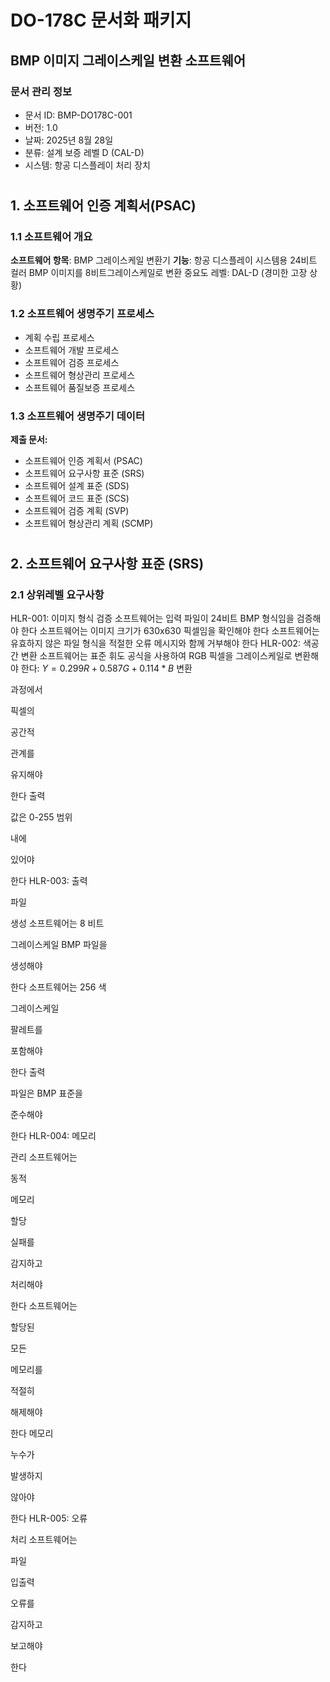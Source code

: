 # DO-178C 문서화 패키지
## BMP 이미지 그레이스케일 변환 소프트웨어
### 문서 관리 정보
- 문서 ID: BMP-DO178C-001
- 버전: 1.0
- 날짜: 2025년 8월 28일
- 분류: 설계 보증 레벨 D (CAL-D)
- 시스템: 항공 디스플레이 처리 장치
#

## 1. 소프트웨어 인증 계획서(PSAC)
### 1.1 소프트웨어 개요
__소프트웨어 항목__: BMP 그레이스케일 변환기 __기능__: 항공 디스플레이 시스템용 24비트 컬러 BMP 이미지를 8비트그레이스케일로 변환 중요도 레벨: DAL-D (경미한 고장 상황)

### 1.2 소프트웨어 생명주기 프로세스
- 계획 수립 프로세스
- 소프트웨어 개발 프로세스
- 소프트웨어 검증 프로세스
- 소프트웨어 형상관리 프로세스
- 소프트웨어 품질보증 프로세스

### 1.3 소프트웨어 생명주기 데이터
__제출 문서:__
- 소프트웨어 인증 계획서 (PSAC)
- 소프트웨어 요구사항 표준 (SRS)
- 소프트웨어 설계 표준 (SDS)
- 소프트웨어 코드 표준 (SCS)
- 소프트웨어 검증 계획 (SVP)
- 소프트웨어 형상관리 계획 (SCMP)
#

## 2. 소프트웨어 요구사항 표준 (SRS)
### 2.1 상위레벨 요구사항
HLR-001: 이미지 형식 검증
소프트웨어는 입력 파일이 24비트 BMP 형식임을 검증해야 한다
소프트웨어는 이미지 크기가 630x630 픽셀임을 확인해야 한다
소프트웨어는 유효하지 않은 파일 형식을 적절한 오류 메시지와 함께 거부해야 한다
HLR-002: 색공간 변환
소프트웨어는 표준 휘도 공식을 사용하여 RGB 픽셀을 그레이스케일로 변환해야 한다: $Y = 0.299R + 0.587G + 0.114*B$
변환
 
과정에서
 
픽셀의
 
공간적
 
관계를
 
유지해야
 
한다
출력
 
값은
 0-255 
범위
 
내에
 
있어야
 
한다
HLR-003: 
출력
 
파일
 
생성
소프트웨어는
 8
비트
 
그레이스케일
 BMP 
파일을
 
생성해야
 
한다
소프트웨어는
 256
색
 
그레이스케일
 
팔레트를
 
포함해야
 
한다
출력
 
파일은
 BMP 
표준을
 
준수해야
 
한다
HLR-004: 
메모리
 
관리
소프트웨어는
 
동적
 
메모리
 
할당
 
실패를
 
감지하고
 
처리해야
 
한다
소프트웨어는
 
할당된
 
모든
 
메모리를
 
적절히
 
해제해야
 
한다
메모리
 
누수가
 
발생하지
 
않아야
 
한다
HLR-005: 
오류
 
처리
소프트웨어는
 
파일
 
입출력
 
오류를
 
감지하고
 
보고해야
 
한다














